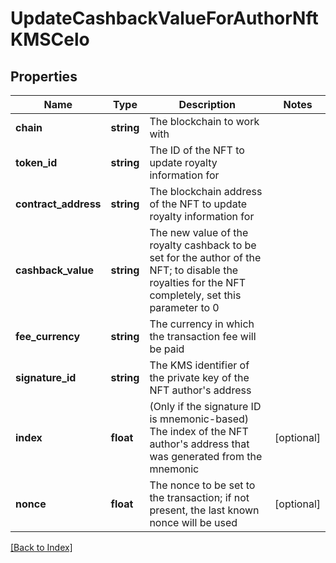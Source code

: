 # UpdateCashbackValueForAuthorNftKMSCelo

## Properties

Name | Type | Description | Notes
------------ | ------------- | ------------- | -------------
**chain** | **string** | The blockchain to work with |
**token_id** | **string** | The ID of the NFT to update royalty information for |
**contract_address** | **string** | The blockchain address of the NFT to update royalty information for |
**cashback_value** | **string** | The new value of the royalty cashback to be set for the author of the NFT; to disable the royalties for the NFT completely, set this parameter to 0 |
**fee_currency** | **string** | The currency in which the transaction fee will be paid |
**signature_id** | **string** | The KMS identifier of the private key of the NFT author's address |
**index** | **float** | (Only if the signature ID is mnemonic-based) The index of the NFT author's address that was generated from the mnemonic | [optional]
**nonce** | **float** | The nonce to be set to the transaction; if not present, the last known nonce will be used | [optional]

[[Back to Index]](../index.md)
